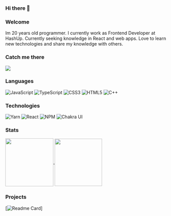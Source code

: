 ### Hi there 👋

<!--
**patrykrossa/patrykrossa** is a ✨ _special_ ✨ repository because its `README.md` (this file) appears on your GitHub profile.

Here are some ideas to get you started:

- 🔭 I’m currently working on ...
- 🌱 I’m currently learning ...
- 👯 I’m looking to collaborate on ...
- 🤔 I’m looking for help with ...
- 💬 Ask me about ...
- 📫 How to reach me: ...
- 😄 Pronouns: ...
- ⚡ Fun fact: ...
-->

### Welcome
Im 20 years old programmer. I currently work as Frontend Developer at HashUp. Currently seeking knowledge in React and web apps. Love to learn new technologies and share my knowledge with others.

### Catch me there
<a href="https://www.linkedin.com/in/patrykrossa/"> <img src="https://img.shields.io/badge/linkedin-%230077B5.svg?style=for-the-badge&logo=linkedin&color=3b0f04&logoColor=white"/> </a>

### Languages
![JavaScript](https://img.shields.io/badge/javascript-%23323330.svg?style=flat-square&logo=javascript&color=3b0f04&logoColor=white)
![TypeScript](https://img.shields.io/badge/typescript-%23007ACC.svg?style=flat-square&logo=typescript&color=3b0f04&logoColor=white)
![CSS3](https://img.shields.io/badge/css3-%231572B6.svg?style=flat-square&logo=css3&color=3b0f043&logoColor=white)
![HTML5](https://img.shields.io/badge/html5-%23E34F26.svg?style=flat-square&logo=html5&color=3b0f04&logoColor=white)
![C++](https://img.shields.io/badge/c++-%3670A0.svg?style=flat-square&logo=c%2B%2B&color=3b0f04&logoColor=white)

### Technologies
![Yarn](https://img.shields.io/badge/yarn-%232C8EBB.svg?style=flat-square&logo=yarn&color=3b0f04&logoColor=white)
![React](https://img.shields.io/badge/react-%2320232a.svg?style=flat-square&logo=react&color=3b0f04&logoColor=white)
![NPM](https://img.shields.io/badge/NPM-%23000000.svg?style=flat-square&logo=npm&color=3b0f04&logoColor=white)
![Chakra UI](https://img.shields.io/badge/Chakra_%20UI-%23007ACC.svg?style=flat-square&logo=chakraui&color=3b0f04&logoColor=white)

### Stats
<div>
<a href="https://github.com/patrykrossa/github-readme-stats">
  <img align="center" height="150px" src="https://github-readme-stats.vercel.app/api?username=patrykrossa&count_private=true&layout=compact&theme=omni&hide=stars" />
</a>
 <img align="center" height="148px"   src="https://s9.gifyu.com/images/output-onlinegiftools6c36b02e74d2e6d6.gif" />
</div>

### Projects 
[![Readme Card](https://github.com/patrykrossa/financial-chart-made-simple)]
